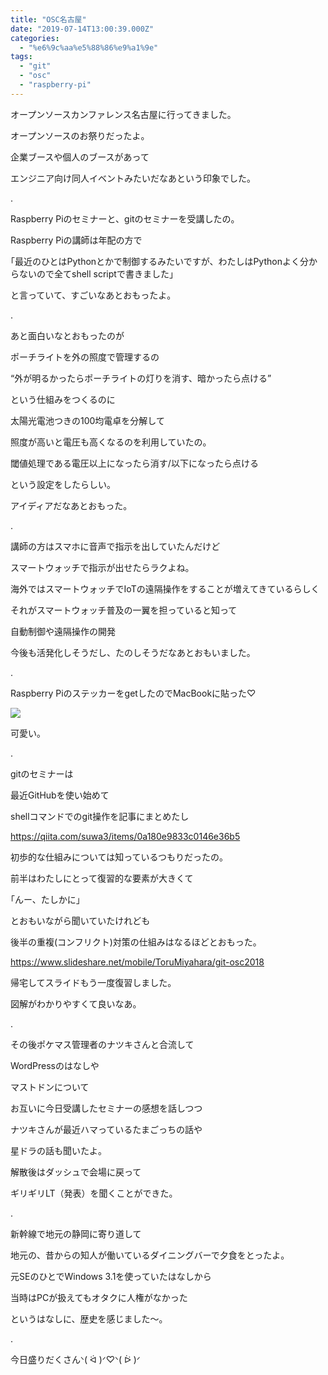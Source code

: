 ```yaml
---
title: "OSC名古屋"
date: "2019-07-14T13:00:39.000Z"
categories: 
  - "%e6%9c%aa%e5%88%86%e9%a1%9e"
tags: 
  - "git"
  - "osc"
  - "raspberry-pi"
---
```


オープンソースカンファレンス名古屋に行ってきました。

オープンソースのお祭りだったよ。

企業ブースや個人のブースがあって

エンジニア向け同人イベントみたいだなあという印象でした。

.

Raspberry Piのセミナーと、gitのセミナーを受講したの。

Raspberry Piの講師は年配の方で

｢最近のひとはPythonとかで制御するみたいですが、わたしはPythonよく分からないので全てshell scriptで書きました｣

と言っていて、すごいなあとおもったよ。

.

あと面白いなとおもったのが

ポーチライトを外の照度で管理するの

“外が明るかったらポーチライトの灯りを消す、暗かったら点ける”

という仕組みをつくるのに

太陽光電池つきの100均電卓を分解して

照度が高いと電圧も高くなるのを利用していたの。

閾値処理である電圧以上になったら消す/以下になったら点ける

という設定をしたらしい。

アイディアだなあとおもった。

.

講師の方はスマホに音声で指示を出していたんだけど

スマートウォッチで指示が出せたらラクよね。

海外ではスマートウォッチでIoTの遠隔操作をすることが増えてきているらしく

それがスマートウォッチ普及の一翼を担っていると知って

自動制御や遠隔操作の開発

今後も活発化しそうだし、たのしそうだなあとおもいました。

.

Raspberry PiのステッカーをgetしたのでMacBookに貼った♡

![](images/2019-07-13-12-41-312491998903265529899.jpg)

可愛い。

.

gitのセミナーは

最近GitHubを使い始めて

shellコマンドでのgit操作を記事にまとめたし

https://qiita.com/suwa3/items/0a180e9833c0146e36b5

初歩的な仕組みについては知っているつもりだったの。

前半はわたしにとって復習的な要素が大きくて

｢んー、たしかに｣

とおもいながら聞いていたけれども

後半の重複(コンフリクト)対策の仕組みはなるほどとおもった。

https://www.slideshare.net/mobile/ToruMiyahara/git-osc2018

帰宅してスライドもう一度復習しました。

図解がわかりやすくて良いなあ。

.

その後ポケマス管理者のナツキさんと合流して

WordPressのはなしや

マストドンについて

お互いに今日受講したセミナーの感想を話しつつ

ナツキさんが最近ハマっているたまごっちの話や

星ドラの話も聞いたよ。

解散後はダッシュで会場に戻って

ギリギリLT（発表）を聞くことができた。

.

新幹線で地元の静岡に寄り道して

地元の、昔からの知人が働いているダイニングバーで夕食をとったよ。

元SEのひとでWindows 3.1を使っていたはなしから

当時はPCが扱えてもオタクに人権がなかった

というはなしに、歴史を感じました〜。

.

今日盛りだくさんᐠ( ᐛ )ᐟ♡ᐠ( ᐖ )ᐟ
